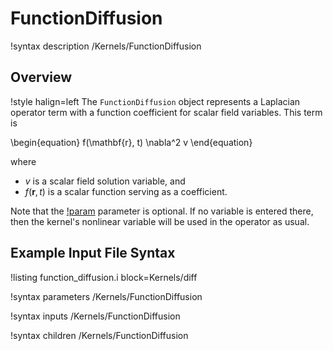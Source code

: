 # FunctionDiffusion

!syntax description /Kernels/FunctionDiffusion

## Overview

!style halign=left
The `FunctionDiffusion` object represents a Laplacian operator term with a function coefficient for 
scalar field variables. This term is

\begin{equation}
  f(\mathbf{r}, t) \nabla^2 v
\end{equation}

where

- $v$ is a scalar field solution variable, and
- $f(\mathbf{r}, t)$ is a scalar function serving as a coefficient.

Note that the [!param](/Kernels/FunctionDiffusion/v) parameter is optional. If no variable is entered 
there, then the kernel's nonlinear variable will be used in the operator as usual. 

## Example Input File Syntax

!listing function_diffusion.i block=Kernels/diff

!syntax parameters /Kernels/FunctionDiffusion

!syntax inputs /Kernels/FunctionDiffusion

!syntax children /Kernels/FunctionDiffusion
